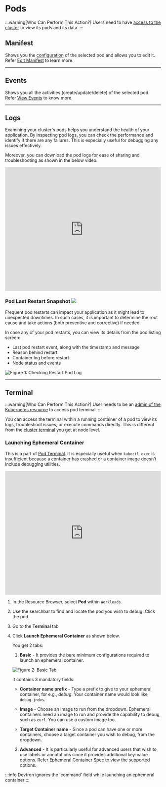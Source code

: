 # Pods

:::warning[Who Can Perform This Action?]
Users need to have [access to the cluster](../global-configurations/authorization/user-access#kubernetes-resources-permissions) to view its pods and its data.
:::

## Manifest

Shows you the [configuration](../../reference/glossary#manifest) of the selected pod and allows you to edit it. Refer [Edit Manifest](#manifest) to learn more.

---

## Events

Shows you all the activities (create/update/delete) of the selected pod. Refer [View Events](#events) to know more.

---

## Logs

Examining your cluster's pods helps you understand the health of your application. By inspecting pod logs, you can check the performance and identify if there are any failures. This is especially useful for debugging any issues effectively.

Moreover, you can download the pod logs for ease of sharing and troubleshooting as shown in the below video.

<iframe width="100%" height="400" src="https://www.youtube.com/embed/PP0ZKAZCT58" title="Downloading Pod Logs" frameborder="0" allow="accelerometer; autoplay; clipboard-write; encrypted-media; gyroscope; picture-in-picture" allowfullscreen></iframe>

### Pod Last Restart Snapshot [![](https://devtron-public-asset.s3.us-east-2.amazonaws.com/images/elements/EnterpriseTag.svg)](https://devtron.ai/pricing)

Frequent pod restarts can impact your application as it might lead to unexpected downtimes. In such cases, it is important to determine the root cause and take actions (both preventive and corrective) if needed.

In case any of your pod restarts, you can view its details from the pod listing screen:
* Last pod restart event, along with the timestamp and message
* Reason behind restart
* Container log before restart
* Node status and events

![Figure 1: Checking Restart Pod Log](https://devtron-public-asset.s3.us-east-2.amazonaws.com/images/kubernetes-resource-browser/restart-pod-log.gif)

---

## Terminal

:::warning[Who Can Perform This Action?]
User needs to be an [admin of the Kubernetes resource](../global-configurations/authorization/user-access#kubernetes-resources-permissions) to access pod terminal.
:::

You can access the terminal within a running container of a pod to view its logs, troubleshoot issues, or execute commands directly. This is different from the [cluster terminal](./cluster-terminal.md) you get at node level.

### Launching Ephemeral Container

This is a part of [Pod Terminal](#terminal). It is especially useful when `kubectl exec` is insufficient because a container has crashed or a container image doesn't include debugging utilities.

<iframe width="100%" height="400" src="https://www.youtube.com/embed/Ml19i29Ivc4" title="Launching Ephemeral Containers from Resource Browser" frameborder="0" allow="accelerometer; autoplay; clipboard-write; encrypted-media; gyroscope; picture-in-picture" allowfullscreen></iframe>

1. In the Resource Browser, select **Pod** within `Workloads`.
2. Use the searchbar to find and locate the pod you wish to debug. Click the pod.
3. Go to the **Terminal** tab
4. Click **Launch Ephemeral Container** as shown below.

    You get 2 tabs:
    1. **Basic** - It provides the bare minimum configurations required to launch an ephemeral container.

    ![Figure 2: Basic Tab](https://devtron-public-asset.s3.us-east-2.amazonaws.com/images/debugging-deployment-and-monitoring/basic.jpg)

    It contains 3 mandatory fields:

    * **Container name prefix** - Type a prefix to give to your ephemeral container, for e.g., *debug*. Your container name would look like `debug-jndvs`.

    * **Image** - Choose an image to run from the dropdown. Ephemeral containers need an image to run and provide the capability to debug, such as `curl`. You can use a custom image too.

    * **Target Container name** - Since a pod can have one or more containers, choose a target container you wish to debug, from the dropdown.

    2. **Advanced** - It is particularly useful for advanced users that wish to use labels or annotations since it provides additional key-value options. Refer [Ephemeral Container Spec](https://kubernetes.io/docs/reference/generated/kubernetes-api/v1.28/#ephemeralcontainer-v1-core) to view the supported options.

:::info
Devtron ignores the 'command' field while launching an ephemeral container
:::

